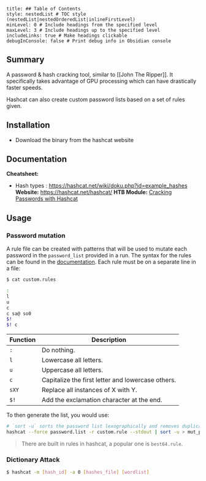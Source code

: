 ```table-of-contents
title: ## Table of Contents
style: nestedList # TOC style (nestedList|nestedOrderedList|inlineFirstLevel)
minLevel: 0 # Include headings from the specified level
maxLevel: 3 # Include headings up to the specified level
includeLinks: true # Make headings clickable
debugInConsole: false # Print debug info in Obsidian console
```

## Summary
A password & hash cracking tool, similar to [[John The Ripper]]. It specifically takes advantage of GPU processing which can have drastically faster speeds. 

Hashcat can also create custom password lists based on a set of rules given.

## Installation
- Download the binary from the hashcat website
## Documentation
**Cheatsheet:** 
- Hash types : https://hashcat.net/wiki/doku.php?id=example_hashes
**Website:** https://hashcat.net/hashcat/
**HTB Module:** [Cracking Passwords with Hashcat](https://academy.hackthebox.com/course/preview/cracking-passwords-with-hashcat)
## Usage
### Password mutation
A rule file can be created with patterns that will be used to mutate each password in the `password_list` provided in a run. The syntax for the rules can be found in the [documentation](https://hashcat.net/wiki/doku.php?id=rule_based_attack). Each rule must be on a separate line in a file:
```sh
$ cat custom.rules

:
l
u
c
c sa@ so0
$!
$! c
```

| **Function** | **Description**                                   |
| ------------ | ------------------------------------------------- |
| `:`          | Do nothing.                                       |
| `l`          | Lowercase all letters.                            |
| `u`          | Uppercase all letters.                            |
| `c`          | Capitalize the first letter and lowercase others. |
| `sXY`        | Replace all instances of X with Y.                |
| `$!`         | Add the exclamation character at the end.         |
To then generate the list, you would use:
```sh
# `sort -u` sorts the password list lexographically and removes duplicates
hashcat --force password.list -r custom.rule --stdout | sort -u > mut_password.list
```
> There are built in rules in hashcat, a popular one is `best64.rule`.

### Dictionary Attack
```sh
$ hashcat -m [hash_id] -a 0 [hashes_file] [wordlist]
```